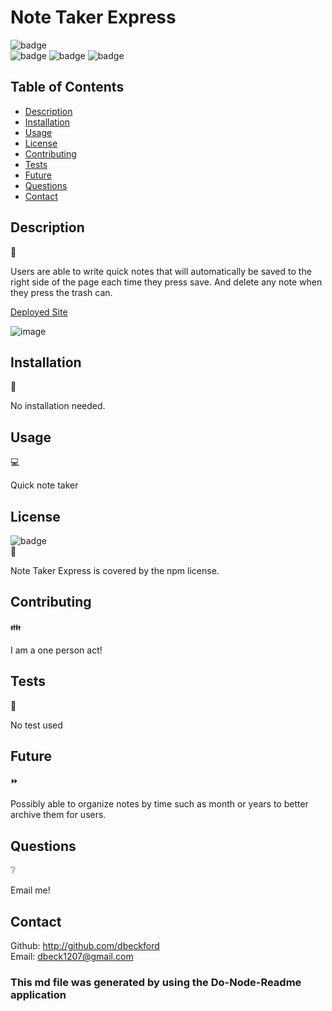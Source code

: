 # Note Taker Express

  ![badge](https://img.shields.io/badge/license-npm-brightgreen) </br>
  ![badge](https://img.shields.io/github/repo-size/derekBeckford/note-taker-express)
![badge](https://img.shields.io/github/languages/top/derekBeckford/note-taker-express)
![badge](https://img.shields.io/github/last-commit/derekBeckford/note-taker-express)

  ## Table of Contents 

  - [Description](#description)
  - [Installation](#installation)
  - [Usage](#usage)
  - [License](#license)
  - [Contributing](#contributing)
  - [Tests](#tests)
  - [Future](#future)
  - [Questions](#questions)
  - [Contact](#contact)

  ## Description   
  📝
  
  Users are able to write quick notes that will automatically be saved to the right side of the page each time they press save. And delete any note when they press the trash can. 

[Deployed Site](https://hidden-reaches-69870.herokuapp.com/)

![image](https://user-images.githubusercontent.com/82908627/126919074-b4d757ff-4a9a-498a-affc-889cac94d106.png)


  ## Installation 
  🔽
  
  No installation needed.

  ## Usage 
  💻
  
  Quick note taker

  ##  License 
  ![badge](https://img.shields.io/badge/license-npm-brightgreen) </br>
  📎
  
  Note Taker Express is covered by the npm license.
  
  ## Contributing 
  👪
  
  I am a one person act!

  ## Tests  
  📝
  
  No test used
  
  ## Future  
  ⏩
  
  Possibly able to organize notes by time such as month or years to better archive them for users. 

  ## Questions  
  ❔
  
  Email me!
  
  ## Contact
  Github: http://github.com/dbeckford </br>
  Email: dbeck1207@gmail.com


  ### This md file was generated by using the Do-Node-Readme application

